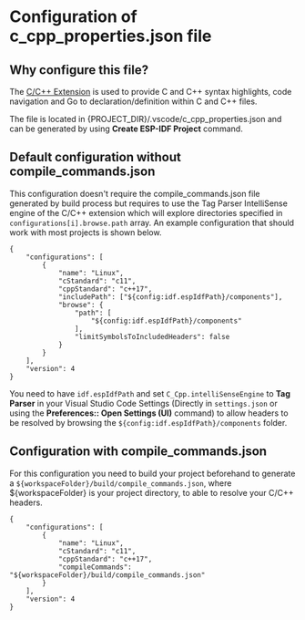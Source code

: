 # Configuration of c_cpp_properties.json file

## Why configure this file?

The [C/C++ Extension](https://marketplace.visualstudio.com/items?itemName=ms-vscode.cpptools) is used to provide C and C++ syntax highlights, code navigation and Go to declaration/definition within C and C++ files.

The file is located in {PROJECT_DIR}/.vscode/c_cpp_properties.json and can be generated by using **Create ESP-IDF Project** command.

## Default configuration without compile_commands.json

This configuration doesn't require the compile_commands.json file generated by build process but requires to use the Tag Parser IntelliSense engine of the C/C++ extension which will explore directories specified in `configurations[i].browse.path` array. An example configuration that should work with most projects is shown below.

```
{
    "configurations": [
        {
            "name": "Linux",
            "cStandard": "c11",
            "cppStandard": "c++17",
            "includePath": ["${config:idf.espIdfPath}/components"],
            "browse": {
                "path": [
                    "${config:idf.espIdfPath}/components"
                ],
                "limitSymbolsToIncludedHeaders": false   
            }
        }
    ],
    "version": 4
}
```

You need to have `idf.espIdfPath` and set `C_Cpp.intelliSenseEngine` to **Tag Parser** in your Visual Studio Code Settings (Directly in `settings.json` or using the **Preferences:: Open Settings (UI)** command) to allow headers to be resolved by browsing the `${config:idf.espIdfPath}/components` folder.

## Configuration with compile_commands.json

For this configuration you need to build your project beforehand to generate a `${workspaceFolder}/build/compile_commands.json`, where ${workspaceFolder} is your project directory, to able to resolve your C/C++ headers.

```
{
    "configurations": [
        {
            "name": "Linux",
            "cStandard": "c11",
            "cppStandard": "c++17",
            "compileCommands": "${workspaceFolder}/build/compile_commands.json"
        }
    ],
    "version": 4
}
```
